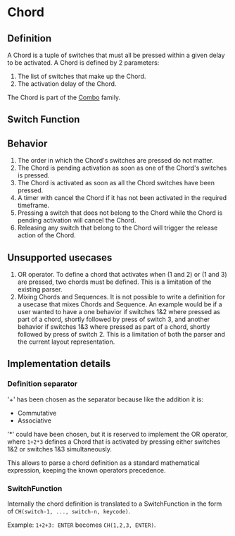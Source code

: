 # Chord

## Definition
A Chord is a tuple of switches that must all be pressed within a given delay to be activated.
A Chord is defined by 2 parameters:
1. The list of switches that make up the Chord.
2. The activation delay of the Chord.

The Chord is part of the [Combo](./combos.md) family.

## Switch Function



## Behavior
1. The order in which the Chord's switches are pressed do not matter. 
2. The Chord is pending activation as soon as one of the Chord's switches is pressed.
3. The Chord is activated as soon as all the Chord switches have been pressed.
4. A timer with cancel the Chord if it has not been activated in the required timeframe.
5. Pressing a switch that does not belong to the Chord while the Chord is pending activation will cancel the Chord.
6. Releasing any switch that belong to the Chord will trigger the release action of the Chord.

## Unsupported usecases
1. OR operator. To define a chord that activates when (1 and 2) or (1 and 3) are pressed, two chords must be defined. This is a limitation of the existing parser.
2. Mixing Chords and Sequences. It is not possible to write a definition for a usecase that mixes Chords and Sequence. An example would be if a user wanted to have a one behavior if switches 1&2 where pressed as part of a chord, shortly followed by press of switch 3, and another behavior if switches 1&3 where pressed as part of a chord, shortly followed by press of switch 2. This is a limitation of both the parser and the current layout representation.

## Implementation details

### Definition separator
'+' has been chosen as the separator because like the addition it is:
* Commutative
* Associative

'*' could have been chosen, but it is reserved to implement the OR operator, where `1+2*3` defines a Chord that is activated by pressing either switches 1&2 or switches 1&3 simultaneously.

This allows to parse a chord definition as a standard mathematical expression, keeping the known operators precedence.

### SwitchFunction
Internally the chord definition is translated to a SwitchFunction in the form of 
`CH(switch-1, ..., switch-n, keycode)`.

Example: `1+2+3: ENTER` becomes `CH(1,2,3, ENTER)`.